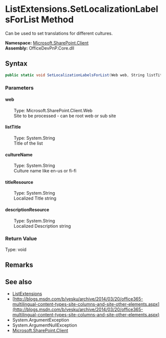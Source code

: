 # ListExtensions.SetLocalizationLabelsForList Method  
 Can be used to set translations for different cultures.   

**Namespace:** [Microsoft.SharePoint.Client](Microsoft.SharePoint.Client.md)  
**Assembly:** OfficeDevPnP.Core.dll  
## Syntax
```C#
public static void SetLocalizationLabelsForList(Web web, String listTitle, String cultureName, String titleResource, String descriptionResource)
```
### Parameters
#### web  
&emsp;&emsp;Type: Microsoft.SharePoint.Client.Web  
&emsp;&emsp;Site to be processed - can be root web or sub site  

  

#### listTitle  
&emsp;&emsp;Type: System.String  
&emsp;&emsp;Title of the list  

  

#### cultureName  
&emsp;&emsp;Type: System.String  
&emsp;&emsp;Culture name like en-us or fi-fi  

  

#### titleResource  
&emsp;&emsp;Type: System.String  
&emsp;&emsp;Localized Title string  

  

#### descriptionResource  
&emsp;&emsp;Type: System.String  
&emsp;&emsp;Localized Description string  

  

### Return Value
Type: void  

## Remarks
  
## See also
- [ListExtensions](Microsoft.SharePoint.Client.ListExtensions.md) 
- [http://blogs.msdn.com/b/vesku/archive/2014/03/20/office365-multilingual-content-types-site-columns-and-site-other-elements.aspx](http://blogs.msdn.com/b/vesku/archive/2014/03/20/office365-multilingual-content-types-site-columns-and-site-other-elements.aspx)
- System.ArgumentException
- System.ArgumentNullException
- [Microsoft.SharePoint.Client](Microsoft.SharePoint.Client.md) 
